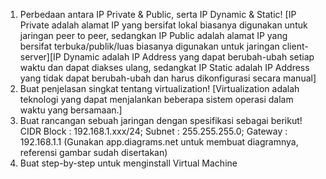 1. Perbedaan antara IP Private & Public, serta IP Dynamic & Static! [IP Private adalah alamat IP yang bersifat lokal biasanya digunakan untuk jaringan peer to peer, sedangkan IP Public adalah alamat IP yang bersifat terbuka/publik/luas biasanya digunakan untuk jaringan client-server][IP Dynamic adalah IP Address yang dapat berubah-ubah setiap waktu dan dapat diakses ulang, sedangkat IP Static adalah IP Address yang tidak dapat berubah-ubah dan harus dikonfigurasi secara manual]
2. Buat penjelasan singkat tentang virtualization! [Virtualization adalah teknologi yang dapat menjalankan beberapa sistem operasi dalam waktu yang bersamaan.]
3. Buat rancangan sebuah jaringan dengan spesifikasi sebagai berikut!
   CIDR Block : 192.168.1.xxx/24;
   Subnet : 255.255.255.0;
   Gateway : 192.168.1.1 (Gunakan app.diagrams.net untuk membuat diagramnya, referensi gambar sudah disertakan)
4. Buat step-by-step untuk menginstall Virtual Machine
